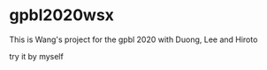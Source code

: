 # gpbl2020wsx

This is Wang's project for the gpbl 2020 with Duong, Lee and Hiroto

try it by myself